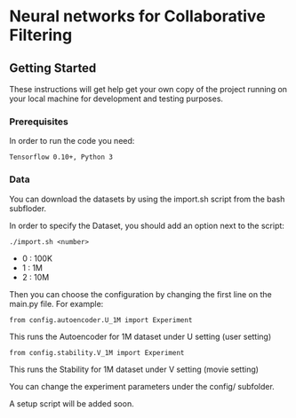 # Neural networks for Collaborative Filtering

## Getting Started

These instructions will get help get your own copy of the project running on your local machine for development and testing purposes.

### Prerequisites
In order to run the code you need:
```
Tensorflow 0.10+, Python 3
```

### Data

You can download the datasets by using the import.sh script from the bash subfloder.

In order to specify the Dataset, you should add an option next to the script:

```
./import.sh <number>
```

* 0 : 100K
* 1 : 1M
* 2 : 10M

Then you can choose the configuration by changing the first line on the main.py file.
For example:

```
from config.autoencoder.U_1M import Experiment
```
This runs the Autoencoder for 1M dataset under U setting (user setting)

```
from config.stability.V_1M import Experiment
```
This runs the Stability for 1M dataset under V setting (movie setting)

You can change the experiment parameters under the config/ subfolder.

A setup script will be added soon.
